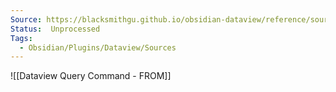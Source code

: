 ```yaml
---
Source: https://blacksmithgu.github.io/obsidian-dataview/reference/sources/
Status:  Unprocessed
Tags:
  - Obsidian/Plugins/Dataview/Sources
---
```


![[Dataview Query Command - FROM]]